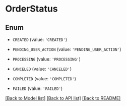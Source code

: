 # OrderStatus


## Enum

* `CREATED` (value: `'CREATED'`)

* `PENDING_USER_ACTION` (value: `'PENDING_USER_ACTION'`)

* `PROCESSING` (value: `'PROCESSING'`)

* `CANCELED` (value: `'CANCELED'`)

* `COMPLETED` (value: `'COMPLETED'`)

* `FAILED` (value: `'FAILED'`)

[[Back to Model list]](../README.md#documentation-for-models) [[Back to API list]](../README.md#documentation-for-api-endpoints) [[Back to README]](../README.md)


